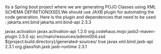 Its a Spring boot project where we are generating POJO Classes using XML SCHEMA DEFINITION[XSD].We should use JAXB plugin for automating the code generation.
Here is the plugin and dependencies that need to be used :
<dependency>
			<groupId>jakarta.xml.bind</groupId>
			<artifactId>jakarta.xml.bind-api</artifactId>
			<version>2.3.3</version>
		</dependency>

<dependency>
			<groupId>javax.activation</groupId>
			<artifactId>javax.activation-api</artifactId>
			<version>1.2.0</version>
		</dependency>

  <plugin>
				<groupId>org.codehaus.mojo</groupId>
				<artifactId>jaxb2-maven-plugin</artifactId>
				<version>2.5.0</version>
				<executions>
					<execution>
						<goals>
							<goal>xjc</goal>
						</goals>
					</execution>
				</executions>
				<configuration>
					<sources>
						<source>src/main/resources/admin004.xsd</source>
					</sources>
					<outputDirectory>${project.build.directory}/generated-sources/</outputDirectory>
					<externalEntityProcessing>true</externalEntityProcessing>
				</configuration>
				<dependencies>
					<!-- Add JAXB dependencies -->
					<dependency>
						<groupId>javax.xml.bind</groupId>
						<artifactId>jaxb-api</artifactId>
						<version>2.3.1</version>
					</dependency>
					<dependency>
						<groupId>org.glassfish.jaxb</groupId>
						<artifactId>jaxb-runtime</artifactId>
						<version>2.3.1</version>
					</dependency>
				</dependencies>
			</plugin>

  
